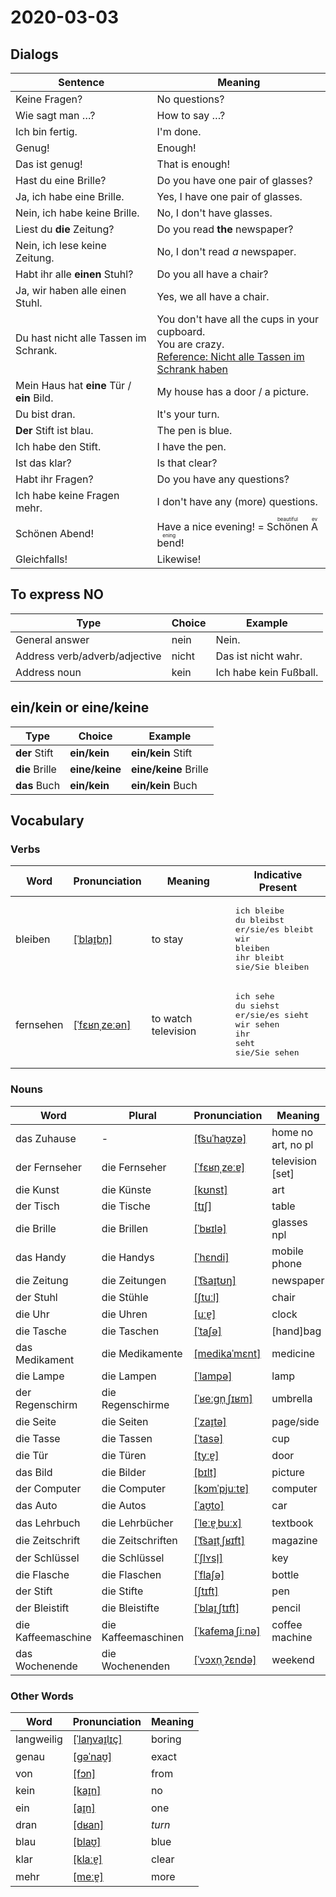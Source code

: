 # 2020-03-03

## Dialogs

| Sentence                                   | Meaning                                                                                                                                                                                  |
| ------------------------------------------ | ---------------------------------------------------------------------------------------------------------------------------------------------------------------------------------------- |
| Keine Fragen?                              | No questions?                                                                                                                                                                            |
| Wie sagt man …?                            | How to say …?                                                                                                                                                                            |
| Ich bin fertig.                            | I'm done.                                                                                                                                                                                |
| Genug!                                     | Enough!                                                                                                                                                                                  |
| Das ist genug!                             | That is enough!                                                                                                                                                                          |
| Hast du eine Brille?                       | Do you have one pair of glasses?                                                                                                                                                         |
| Ja, ich habe eine Brille.                  | Yes, I have one pair of glasses.                                                                                                                                                         |
| Nein, ich habe keine Brille.               | No, I don't have glasses.                                                                                                                                                                |
| Liest du **die** Zeitung?                  | Do you read **the** newspaper?                                                                                                                                                           |
| Nein, ich lese keine Zeitung.              | No, I don't read *a* newspaper.                                                                                                                                                          |
| Habt ihr alle **einen** Stuhl?             | Do you all have a chair?                                                                                                                                                                 |
| Ja, wir haben alle einen Stuhl.            | Yes, we all have a chair.                                                                                                                                                                |
| Du hast nicht alle Tassen im Schrank.      | You don't have all the cups in your cupboard.<br />You are crazy.<br />[Reference: Nicht alle Tassen im Schrank haben](https://de.wikipedia.org/wiki/Nicht_alle_Tassen_im_Schrank_haben) |
| Mein Haus hat **eine** Tür / **ein** Bild. | My house has a door / a picture.                                                                                                                                                         |
| Du bist dran.                              | It's your turn.                                                                                                                                                                          |
| **Der** Stift ist blau.                    | The pen is blue.                                                                                                                                                                         |
| Ich habe den Stift.                        | I have the pen.                                                                                                                                                                          |
| Ist das klar?                              | Is that clear?                                                                                                                                                                           |
| Habt ihr Fragen?                           | Do you have any questions?                                                                                                                                                               |
| Ich habe keine Fragen mehr.                | I don't have any (more) questions.                                                                                                                                                       |
| Schönen Abend!                             | Have a nice evening! = <ruby>Schönen<rt>beautiful</rt></ruby> <ruby>Abend<rt>evening</rt></ruby>!                                                                                        |
| Gleichfalls!                               | Likewise!                                                                                                                                                                                |

## To express NO

| Type                          | Choice | Example                |
| ----------------------------- | ------ | ---------------------- |
| General answer                | nein   | Nein.                  |
| Address verb/adverb/adjective | nicht  | Das ist nicht wahr.    |
| Address noun                  | kein   | Ich habe kein Fußball. |

## ein/kein or eine/keine

| Type           | Choice         | Example               |
| -------------- | -------------- | --------------------- |
| **der** Stift  | **ein/kein**   | **ein/kein** Stift    |
| **die** Brille | **eine/keine** | **eine/keine** Brille |
| **das** Buch   | **ein/kein**   | **ein/kein** Buch     |

## Vocabulary

### Verbs

| Word      | Pronunciation                                                               | Meaning             | Indicative Present                                                                                                                 |
| --------- | --------------------------------------------------------------------------- | ------------------- | ---------------------------------------------------------------------------------------------------------------------------------- |
| bleiben   | [[ˈblaɪ̯bn̩]](https://cdn.duden.de/_media_/audio/ID4112143_287648183.mp3)   | to stay             | <pre>ich       bleibe<br>du        bleibst<br>er/sie/es bleibt<br>wir       bleiben<br>ihr       bleibt<br>sie/Sie   bleiben</pre> |
| fernsehen | [[ˈfɛʁnˌzeːən]](https://cdn.duden.de/_media_/audio/ID4113281_179018969.mp3) | to watch television | <pre>ich       sehe<br>du        siehst<br>er/sie/es sieht<br>wir       sehen<br>ihr       seht<br>sie/Sie   sehen</pre>           |

### Nouns

| Word               | Plural              | Pronunciation                                                                        | Meaning            |
| ------------------ | ------------------- | ------------------------------------------------------------------------------------ | ------------------ |
| das Zuhause        | -                   | [[t͡suˈhaʊ̯zə]](https://cdn.duden.de/_media_/audio/ID4107912_187479534.mp3)          | home no art, no pl |
| der Fernseher      | die Fernseher       | [[ˈfɛʁnˌzeːɐ]](https://cdn.duden.de/_media_/audio/ID4109850_17391270.mp3)            | television [set]   |
| die Kunst          | die Künste          | [[kʊnst]](https://cdn.duden.de/_media_/audio/ID4111062_226780787.mp3)                | art                |
| der Tisch          | die Tische          | [[tɪʃ]](https://cdn.duden.de/_media_/audio/ID4108524_4823779.mp3)                    | table              |
| die Brille         | die Brillen         | [[ˈbʁɪlə]](https://cdn.duden.de/_media_/audio/ID4107400_332951848.mp3)               | glasses npl        |
| das Handy          | die Handys          | [[ˈhɛndi]](https://cdn.duden.de/_media_/audio/ID4116112_514994700.mp3)               | mobile phone       |
| die Zeitung        | die Zeitungen       | [[ˈt͡saɪ̯tʊŋ]](https://cdn.duden.de/_media_/audio/ID4117013_59242636.mp3)            | newspaper          |
| der Stuhl          | die Stühle          | [[ʃtuːl]](https://cdn.duden.de/_media_/audio/ID4113156_11872445.mp3)                 | chair              |
| die Uhr            | die Uhren           | [[uːɐ̯]](https://cdn.duden.de/_media_/audio/ID4109603_289283317.mp3)                 | clock              |
| die Tasche         | die Taschen         | [[ˈtaʃə]](https://cdn.duden.de/_media_/audio/ID4107284_489465086.mp3)                | [hand]bag          |
| das Medikament     | die Medikamente     | [[medikaˈmɛnt]](https://cdn.duden.de/_media_/audio/ID4109383_339330790.mp3)          | medicine           |
| die Lampe          | die Lampen          | [[ˈlampə]](https://cdn.duden.de/_media_/audio/ID4112191_457863829.mp3)               | lamp               |
| der Regenschirm    | die Regenschirme    | [[ˈʁeːɡn̩ˌʃɪʁm]](https://cdn.duden.de/_media_/audio/ID4521134_516935337.mp3)         | umbrella           |
| die Seite          | die Seiten          | [[ˈzaɪ̯tə]](https://cdn.duden.de/_media_/audio/ID4117422_339429743.mp3)              | page/side          |
| die Tasse          | die Tassen          | [[ˈtasə]](https://cdn.duden.de/_media_/audio/ID4109457_333731958.mp3)                | cup                |
| die Tür            | die Türen           | [[tyːɐ̯]](https://cdn.duden.de/_media_/audio/ID4120898_19628736.mp3)                 | door               |
| das Bild           | die Bilder          | [[bɪlt]](https://cdn.duden.de/_media_/audio/ID4106640_165651595.mp3)                 | picture            |
| der Computer       | die Computer        | [[kɔmˈpjuːtɐ]](https://cdn.duden.de/_media_/audio/ID4113666_104100380.mp3)           | computer           |
| das Auto           | die Autos           | [[ˈaʊ̯to]](https://cdn.duden.de/_media_/audio/ID4110583_296333104.mp3)               | car                |
| das Lehrbuch       | die Lehrbücher      | [[ˈleːɐ̯ˌbuːx]](https://upload.wikimedia.org/wikipedia/commons/7/7f/De-Lehrbuch.ogg) | textbook           |
| die Zeitschrift    | die Zeitschriften   | [[ˈt͡saɪ̯tˌʃʁɪft]](https://cdn.duden.de/_media_/audio/ID4110765_415659515.mp3)       | magazine           |
| der Schlüssel      | die Schlüssel       | [[ˈʃlʏsl̩]](https://cdn.duden.de/_media_/audio/ID4112864_334719669.mp3)              | key                |
| die Flasche        | die Flaschen        | [[ˈflaʃə]](https://cdn.duden.de/_media_/audio/ID4113681_193912265.mp3)               | bottle             |
| der Stift          | die Stifte          | [[ʃtɪft]](https://cdn.duden.de/_media_/audio/ID4110292_231567877.mp3)                | pen                |
| der Bleistift      | die Bleistifte      | [[ˈblaɪ̯ˌʃtɪft]](https://cdn.duden.de/_media_/audio/ID4116991_159935687.mp3)         | pencil             |
| die Kaffeemaschine | die Kaffeemaschinen | [[ˈkafemaˌʃiːnə]](https://cdn.duden.de/_media_/audio/ID4520221_162308124.mp3)        | coffee machine     |
| das Wochenende     | die Wochenenden     | [[ˈvɔxn̩ˌʔɛndə]](https://cdn.duden.de/_media_/audio/ID4109933_153556378.mp3)         | weekend            |

### Other Words

| Word       | Pronunciation                                                               | Meaning |
| ---------- | --------------------------------------------------------------------------- | ------- |
| langweilig | [[ˈlaŋvaɪ̯lɪç]](https://cdn.duden.de/_media_/audio/ID4117278_444072191.mp3) | boring  |
| genau      | [[ɡəˈnaʊ̯]](https://cdn.duden.de/_media_/audio/ID4131750_172551430.mp3)     | exact   |
| von        | [[fɔn]](https://cdn.duden.de/_media_/audio/ID4109481_261960661.mp3)         | from    |
| kein       | [[kaɪ̯n]](https://cdn.duden.de/_media_/audio/ID4114530_24633723.mp3)        | no      |
| ein        | [[aɪ̯n]](https://cdn.duden.de/_media_/audio/ID4109158_84699624.mp3)         | one     |
| dran       | [[dʁan]](https://cdn.duden.de/_media_/audio/ID4108820_257556248.mp3)        | *turn*  |
| blau       | [[blaʊ̯]](https://cdn.duden.de/_media_/audio/ID4116147_447769404.mp3)       | blue    |
| klar       | [[klaːɐ̯]](https://cdn.duden.de/_media_/audio/ID4121961_41193754.mp3)       | clear   |
| mehr       | [[meːɐ̯]](https://cdn.duden.de/_media_/audio/ID4131520_291192733.mp3)       | more    |
